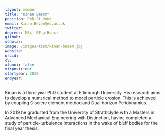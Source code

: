 ```yaml
---
layout: member
title: "Kinan Bezem"
position: PhD Student 
email: Kinan.Bezem@ed.ac.uk
twitter: 
degrees: MSc, BEng(Hons)
github: 
scholar: 
image: /images/team/kinan-bezem.jpg
website: 
orcid:	
cv: 
alumni: false
mfXposition: 
startyear: 2019
endyear: 
---
```


Kinan is a third-year PhD student at Edinburgh University. His research aims to develop a numerical method to model particle erosion. This is achieved by coupling Discrete element method and Dual horizon Peridynamics.

In 2019 he graduated from the University of Strathclyde with a Masters in Advanced Mechanical Engineering with Distinction, having completed a study of particle-turbulence interactions in the wake of bluff bodies for the final year thesis. 
